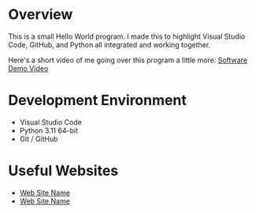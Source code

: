 # Overview

This is a small Hello World program. I made this to highlight Visual Studio Code, GitHub, and Python all integrated and working together.


Here's a short video of me going over this program a little more:
[Software Demo Video](http://youtube.link.goes.here)

# Development Environment

* Visual Studio Code
* Python 3.11 64-bit
* Git / GitHub

# Useful Websites

* [Web Site Name](http://url.link.goes.here)
* [Web Site Name](http://url.link.goes.here)

